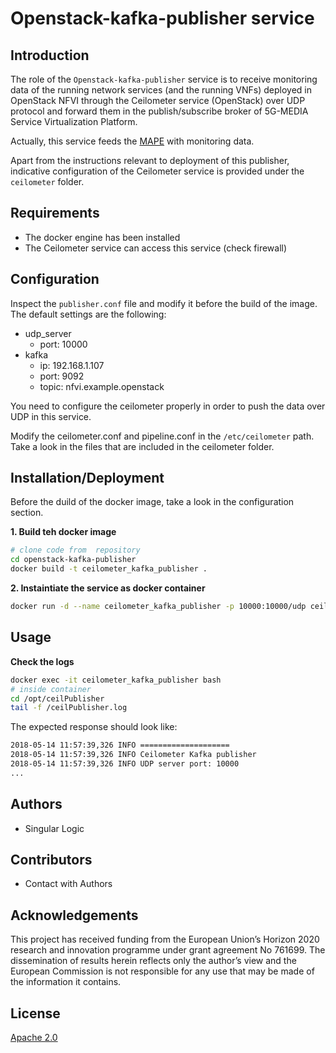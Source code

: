 # Openstack-kafka-publisher service

## Introduction

The role of the `Openstack-kafka-publisher` service is to receive monitoring data of the running network services (and the running VNFs) deployed in OpenStack NFVI through the Ceilometer service (OpenStack) over UDP protocol and forward them in the publish/subscribe broker of 5G-MEDIA Service Virtualization Platform.

Actually, this service feeds the [MAPE](https://github.com/5g-media/mape) with monitoring data.

Apart from the instructions relevant to deployment of this publisher, indicative configuration of the Ceilometer service is provided under the `ceilometer` folder.


## Requirements
- The docker engine has been installed
- The Ceilometer service can access this service (check firewall)


## Configuration

Inspect the `publisher.conf` file and modify it before the build of the image. 
The default settings are the following:
- udp_server
   + port: 10000 
- kafka
   + ip: 192.168.1.107
   + port: 9092
   + topic: nfvi.example.openstack
   
You need to configure the ceilometer properly in order to push the data over UDP in this service.

Modify the ceilometer.conf and pipeline.conf in the `/etc/ceilometer` path. 
Take a look in the files that are included in the ceilometer folder.


## Installation/Deployment

Before the duild of the docker image, take a look in the configuration section.

**1. Build teh docker image**
```bash
# clone code from  repository
cd openstack-kafka-publisher
docker build -t ceilometer_kafka_publisher .
```

**2. Instaintiate the service as docker container**
```bash
docker run -d --name ceilometer_kafka_publisher -p 10000:10000/udp ceilometer_kafka_publisher
```

## Usage

 **Check the logs**
```bash
docker exec -it ceilometer_kafka_publisher bash 
# inside container
cd /opt/ceilPublisher
tail -f /ceilPublisher.log  
```

The expected response should look like:
```txt
2018-05-14 11:57:39,326 INFO ====================
2018-05-14 11:57:39,326 INFO Ceilometer Kafka publisher
2018-05-14 11:57:39,326 INFO UDP server port: 10000
...
```


## Authors
- Singular Logic

## Contributors
 - Contact with Authors
 
## Acknowledgements
This project has received funding from the European Union’s Horizon 2020 research and innovation programme under grant agreement No 761699. The dissemination of results herein reflects only the author’s view and the European Commission is not responsible for any use that may be made of the information it contains.

## License
[Apache 2.0](LICENSE.md)
